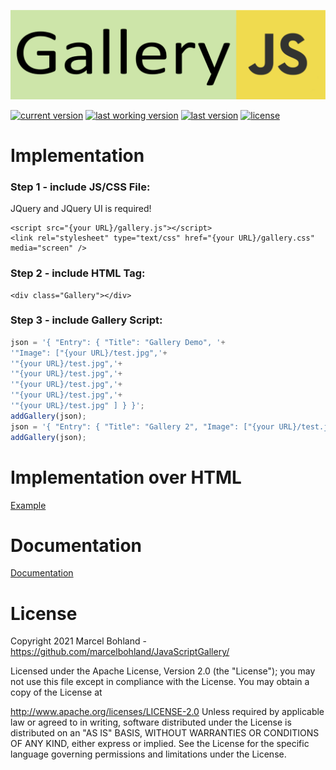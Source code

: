 ![JavaScriptGallery Logo](ressources/Logo.png)

  
[![current version](https://img.shields.io/badge/current%20version-0.1.7-green.svg)](https://github.com/marcelbohland/JavaScriptGallery/releases/tag/0.1.7)
[![last working version](https://img.shields.io/badge/last%20working%20version-0.1.4-blue.svg)](https://github.com/marcelbohland/JavaScriptGallery/releases/tag/0.1.4)
[![last version](https://img.shields.io/badge/last%20version-0.1.6-blue.svg)](https://github.com/marcelbohland/JavaScriptGallery/releases/tag/0.1.6)
[![license](https://img.shields.io/badge/license-Apache%20License%202.0-red.svg)](https://github.com/marcelbohland/JavaScriptGallery/blob/main/LICENSE)


# Implementation
### Step 1 - include JS/CSS File:
JQuery and JQuery UI is required!
```
<script src="{your URL}/gallery.js"></script>
<link rel="stylesheet" type="text/css" href="{your URL}/gallery.css" media="screen" />
```
### Step 2 - include HTML Tag:
```
<div class="Gallery"></div>
```
### Step 3 - include Gallery Script:
```javascript
json = '{ "Entry": { "Title": "Gallery Demo", '+
'"Image": ["{your URL}/test.jpg",'+
'"{your URL}/test.jpg",'+
'"{your URL}/test.jpg",'+
'"{your URL}/test.jpg",'+
'"{your URL}/test.jpg",'+
'"{your URL}/test.jpg" ] } }';
addGallery(json);
json = '{ "Entry": { "Title": "Gallery 2", "Image": ["{your URL}/test.jpg", "{your URL}/test.jpg" ] } }';
addGallery(json);
```
# Implementation over HTML
[Example](https://github.com/marcelbohland/JavaScriptGallery/blob/main/demo/video.html)

# Documentation
[Documentation](https://github.com/marcelbohland/JavaScriptGallery/blob/main/documentation/documentation.md)

# License
Copyright 2021 Marcel Bohland - https://github.com/marcelbohland/JavaScriptGallery/

Licensed under the Apache License, Version 2.0 (the "License"); you may not use this file except in compliance with the License. You may obtain a copy of the License at

   http://www.apache.org/licenses/LICENSE-2.0
Unless required by applicable law or agreed to in writing, software distributed under the License is distributed on an "AS IS" BASIS, WITHOUT WARRANTIES OR CONDITIONS OF ANY KIND, either express or implied. See the License for the specific language governing permissions and limitations under the License.
